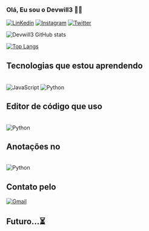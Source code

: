 ### Olá, Eu sou o Devwill3 👋🏾 

[![LinKedin](https://img.shields.io/badge/LinkedIn-0077B5?style=for-the-badge&logo=linkedin&logoColor=white)](www.linkedin.com/in/william-matheus-7910a41a3)
[![Instagram](https://img.shields.io/badge/Instagram-E4405F?style=for-the-badge&logo=instagram&logoColor=white)](https://instagram.com/william.matheuss?utm_source=qr&igshid=MzNlNGNkZWQ4Mg%3D%3D)
[![Twitter](https://img.shields.io/badge/Twitter-1DA1F2?style=for-the-badge&logo=twitter&logoColor=white)](https://twitter.com/WMATHEUX17?t=3__rEElMKutmsQaI-pil2w&s=09)

![Devwill3 GitHub stats](https://github-readme-stats.vercel.app/api?username=Devwill3&show_icons=true&theme=gruvbox)

[![Top Langs](https://github-readme-stats.vercel.app/api/top-langs/?username=Devwill3&layout=donut)](https://github.com/anuraghazra/github-readme-stats)

## Tecnologias que estou aprendendo 

<div style="display: inline_block"><br/>
  <img align="center" alt="JavaScript"src="https://img.shields.io/badge/JavaScript-F7DF1E?style=for-the-badge&logo=javascript&logoColor=black"/>
  <img align="center" alt="Python"src="https://img.shields.io/badge/Python-14354C?style=for-the-badge&logo=python&logoColor=white"/>
</div>

## Editor de código que uso
<div style="display: inline_block"><br/>
<img align="center" alt="Python"src="https://img.shields.io/badge/Visual_Studio-5C2D91?style=for-the-badge&logo=visual%20studio&logoColor=white"/>
</div>

## Anotações  no
<div style="display: inline_block"><br/>
<img align="center" alt="Python"src="https://img.shields.io/badge/Notion-000000?style=for-the-badge&logo=notion&logoColor=white"/>
</div>

## Contato pelo 
[![Gmail](https://img.shields.io/badge/Gmail-D14836?style=for-the-badge&logo=gmail&logoColor=white)](williammatheus591@gmail.com)

## Futuro...⏳
